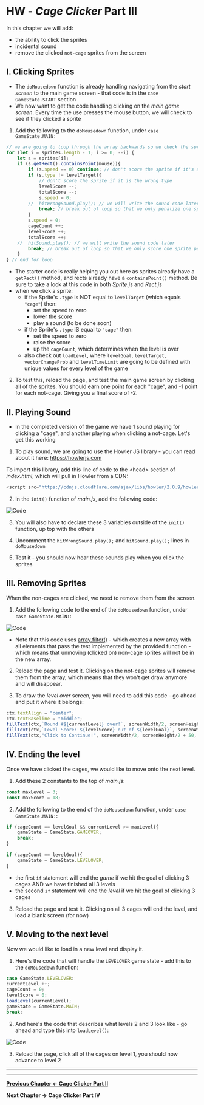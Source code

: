 # HW - *Cage Clicker* Part III

In this chapter we will add:
  - the ability to click the sprites
  - incidental sound
  - remove the clicked `not-cage` sprites from the screen
  

## I. Clicking Sprites

- The `doMousedown` function is already handling navigating from the *start screen* to the main game screen - that code is in the `case GameState.START` section
- We now want to get the code handling clicking on the *main game screen*. Every time the use presses the mouse button, we will check to see if they clicked a sprite

1. Add the following to the `doMousedown` function, under `case GameState.MAIN:`

```js
// we are going to loop through the array backwards so we check the sprites that are "on top" first
for (let i = sprites.length - 1; i >= 0; --i) {
	let s = sprites[i];
	if (s.getRect().containsPoint(mouse)){
		if (s.speed == 0) continue; // don't score the sprite if it's already been clicked
		if (s.type != levelTarget){
			// don't score the sprite if it is the wrong type
			levelScore --;
			totalScore --;
			s.speed = 0;
		//	hitWrongSound.play(); // we will write the sound code later
			break; // break out of loop so that we only penalize one sprite per click
		}
		s.speed = 0;
		cageCount ++;
		levelScore ++;
		totalScore ++;
	//	hitSound.play(); // we will write the sound code later
		break; // break out of loop so that we only score one sprite per click
	}
} // end for loop
```

- The starter code is really helping you out here as sprites already have a `getRect()` method, and rects already have a `containsPoint()` method. Be sure to take a look at this code in both *Sprite.js* and *Rect.js*
- when we click a sprite:
  - if the Sprite's `.type` is NOT equal to `levelTarget` (which equals `"cage"`) then:
    - set the speed to zero
    - lower the score
    - play a sound (to be done soon)
  - if the Sprite's `.type` IS equal to `"cage"` then:
    - set the speed to zero
    - raise the score
    - up the `cageCount`, which determines when the level is over
  - also check out `loadLevel`, where `levelGoal`, `levelTarget`, `vectorChangeProb` and `levelTimeLimit` are going to be defined with unique values for every level of the game
  
2. To test this, reload the page, and test the main game screen by clicking all of the sprites. You should earn one point for each "cage", and -1 point for each not-cage. Giving you a final score of -2.


## II. Playing Sound

- In the completed version of the game we have 1 sound playing for clicking a "cage", and another playing when clicking a not-cage. Let's get this working

1. To play sound, we are going to use the Howler JS library - you can read about it here: https://howlerjs.com

To import this library, add this line of code to the &lt;head> section of *index.html*, which will pull in Howler from a CDN:

```js
<script src="https://cdnjs.cloudflare.com/ajax/libs/howler/2.0.9/howler.min.js"></script>
```

2. In the `init()` function of *main.js*, add the following code:

![Code](_images/HW-cage-13.jpg)

3. You will also have to declare these 3 variables outside of the `init()` function, up top with the others

4. Uncomment the `hitWrongSound.play();` and `hitSound.play();` lines in `doMousedown`

5. Test it - you should now hear these sounds play when you click the sprites


## III. Removing Sprites

When the non-cages are clicked, we need to remove them from the screen. 

1. Add the following code to the end of the `doMousedown` function, under `case GameState.MAIN:`:

![Code](_images/HW-cage-14.jpg)

- Note that this code uses [array.filter()](https://developer.mozilla.org/en-US/docs/Web/JavaScript/Reference/Global_Objects/Array/filter) - which creates a new array with all elements that pass the test implemented by the provided function - which means that unmoving (clicked on) non-cage sprites will not be in the new array.

2. Reload the page and test it. Clicking on the not-cage sprites will remove them from the array, which means that they won't get draw anymore and will disappear.

3. To draw the *level over* screen, you will need to add this code - go ahead and put it where it belongs:

```js
ctx.textAlign = "center";
ctx.textBaseline = "middle";
fillText(ctx,`Round #${currentLevel} over!`, screenWidth/2, screenHeight/2 - 50, "30pt courier", "red");
fillText(ctx,`Level Score: ${levelScore} out of ${levelGoal}`, screenWidth/2, screenHeight/2, "26pt courier", "white");
fillText(ctx,"Click to Continue!", screenWidth/2, screenHeight/2 + 50, "12pt courier", "red");
```

## IV. Ending the level

Once we have clicked the cages, we would like to move onto the next level.

1. Add these 2 constants to the top of *main.js*:

```js
const maxLevel = 3;
const maxScore = 18;
```

2. Add the following to the end of the `doMousedown` function, under `case GameState.MAIN:`:

```js
if (cageCount == levelGoal && currentLevel >= maxLevel){
	gameState = GameState.GAMEOVER;
	break;
}

if (cageCount == levelGoal){
	gameState = GameState.LEVELOVER;
}
```

- the first `if` statement will end the *game* if we hit the goal of clicking 3 cages AND we have finished all 3 levels
- the second `if` statement will end the *level* if we hit the goal of clicking 3 cages

3. Reload the page and test it. Clicking on all 3 cages will end the level, and load a blank screen (for now)

## V. Moving to the next level

Now we would like to load in a new level and display it.

1. Here's the code that will handle the `LEVELOVER` game state - add this to the `doMousedown` function:

```js
case GameState.LEVELOVER:	
currentLevel ++;	
cageCount = 0;
levelScore = 0;
loadLevel(currentLevel);
gameState = GameState.MAIN;
break;
```

2. And here's the code that describes what levels 2 and 3 look like - go ahead and type this into `loadLevel()`:

![Code](_images/HW-cage-15.jpg)

3. Reload the page, click all of the cages on level 1, you should now advance to level 2

<hr><hr>

**[Previous Chapter <- Cage Clicker Part II](HW-cage-clicker-2.md)**

**Next Chapter -> Cage Clicker Part IV**
